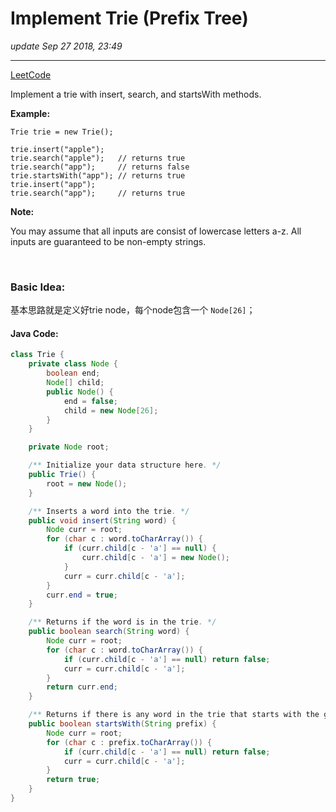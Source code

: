 # Implement Trie (Prefix Tree)

_update Sep 27 2018, 23:49_

---
[LeetCode](https://leetcode.com/problems/implement-trie-prefix-tree/description/)

Implement a trie with insert, search, and startsWith methods.

**Example:**

    Trie trie = new Trie();

    trie.insert("apple");
    trie.search("apple");   // returns true
    trie.search("app");     // returns false
    trie.startsWith("app"); // returns true
    trie.insert("app");   
    trie.search("app");     // returns true

**Note:**

You may assume that all inputs are consist of lowercase letters a-z.
All inputs are guaranteed to be non-empty strings.

<br/>

### Basic Idea:
基本思路就是定义好trie node，每个node包含一个 `Node[26]`；

#### Java Code:
```java
class Trie {
    private class Node {
        boolean end;
        Node[] child;
        public Node() {
            end = false;
            child = new Node[26];
        }
    }

    private Node root;

    /** Initialize your data structure here. */
    public Trie() {
        root = new Node();
    }

    /** Inserts a word into the trie. */
    public void insert(String word) {
        Node curr = root;
        for (char c : word.toCharArray()) {
            if (curr.child[c - 'a'] == null) {
                curr.child[c - 'a'] = new Node();
            }
            curr = curr.child[c - 'a'];
        }
        curr.end = true;
    }

    /** Returns if the word is in the trie. */
    public boolean search(String word) {
        Node curr = root;
        for (char c : word.toCharArray()) {
            if (curr.child[c - 'a'] == null) return false;
            curr = curr.child[c - 'a'];
        }
        return curr.end;
    }

    /** Returns if there is any word in the trie that starts with the given prefix. */
    public boolean startsWith(String prefix) {
        Node curr = root;
        for (char c : prefix.toCharArray()) {
            if (curr.child[c - 'a'] == null) return false;
            curr = curr.child[c - 'a'];
        }
        return true;
    }
}
```
